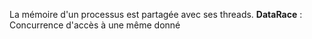 La mémoire d'un processus est partagée avec ses threads.
**DataRace** : Concurrence d'accès à une même donné
<!--stackedit_data:
eyJoaXN0b3J5IjpbLTk1MDI2ODYxNF19
-->